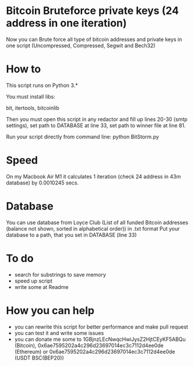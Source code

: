 # Bitcoin Bruteforce private keys (24 address in one iteration)
Now you can Brute force all type of bitcoin addresses and private keys in one script (Uncompressed, Compressed, Segwit and Bech32)

# How to
This script runs on Python 3.*

You must install libs:

bit, itertools, bitcoinlib

Then you must open this script in any redactor and fill up lines 20-30 (smtp settings), set path to DATABASE at line 33, set path to winner file at line 81.

Run your script directly from command line: python BitStorm.py

# Speed
On my Macbook Air M1 it calculates 1 iteration (check 24 address in 43m database) by 0.0010245 secs.

# Database
You can use database from Loyce Club (List of all funded Bitcoin addresses (balance not shown, sorted in alphabetical order)) in .txt format
Put your database to a path, that you set in DATABASE (line 33)

# To do
- search for substrings to save memory
- speed up script
- write some at Readme

# How you can help
- you can rewrite this script for better performance and make pull request
- you can test it and write some issues
- you can donate me some to 1GBjnzLEcNwqcHwiJysZ2HjtCEyKF5ABQu (Bitcoin), 0x6ae7595202a4c296d23697014ec3c7112d4ee0de (Ethereum) or 0x6ae7595202a4c296d23697014ec3c7112d4ee0de (USDT BSC(BEP20))
